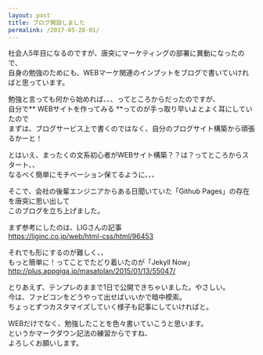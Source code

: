 ```yaml
---
layout: post
title: ブログ開設しました
permalink: /2017-05-28-01/
---
```


社会人5年目になるのですが、唐突にマーケティングの部署に異動になったので、  
自身の勉強のためにも、WEBマーケ関連のインプットをブログで書いていければと思っています。  

勉強と言っても何から始めれば、、、ってところからだったのですが、  
自分で** WEBサイトを作ってみる **ってのが手っ取り早いよとよく耳にしていたので  
まずは、ブログサービス上で書くのではなく、自分のブログサイト構築から頑張るかーと！  

とはいえ、まったくの文系初心者がWEBサイト構築？？は？ってところからスタート、、  
なるべく簡単にモチベーション保てるように、、、  

そこで、会社の後輩エンジニアからある日聞いていた「Github Pages」の存在を唐突に思い出して  
このブログを立ち上げました。  

まず参考にしたのは、LIGさんの記事  
https://liginc.co.jp/web/html-css/html/96453  

それでも形にするのが難しく、、  
もっと簡単に！ってことでたどり着いたのが「Jekyll Now」  
http://plus.appgiga.jp/masatolan/2015/01/13/55047/  

とりあえず、テンプレのままで1日で公開できちゃいました。やさしい。  
今は、ファビコンをどうやって出せばいいかで暗中模索。  
ちょっとずつカスタマイズしていく様子も記事にしていければと。  

WEBだけでなく、勉強したことを色々書いていこうと思います。  
というかマークダウン記法の練習からですね、  
よろしくお願いします。  
